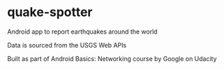 # quake-spotter
Android app to report earthquakes around the world


Data is sourced from the USGS Web APIs

Built as part of Android Basics: Networking course by Google on Udacity
